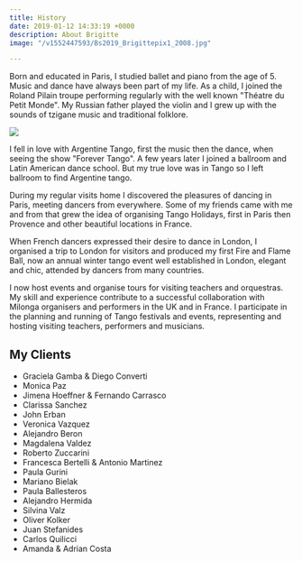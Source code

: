 ```yaml
---
title: History
date: 2019-01-12 14:33:19 +0000
description: About Brigitte
image: "/v1552447593/Bs2019_Brigittepix1_2008.jpg"

---
```

Born and educated in Paris, I studied ballet and piano from the age of 5. Music and dance have always been part of my life. As a child, I joined the Roland Pilain troupe performing regularly with the well known "Théatre du Petit Monde". My Russian father played the violin and I grew up with the sounds of tzigane music and traditional folklore.

![](https://res.cloudinary.com/paris-tango/image/upload/v1552525987/Bs2019_Brigittepix2_2008.jpg)

I fell in love with Argentine Tango, first the music then the dance, when seeing  the show "Forever Tango". A few years later I joined a ballroom and Latin American dance school. But my true love was in Tango so I left ballroom to find Argentine tango.

During my regular visits home I discovered the pleasures of dancing in Paris, meeting dancers from everywhere. Some of my friends came with me and from that grew the idea of organising Tango Holidays, first in Paris then Provence and other beautiful locations in France.

When French dancers expressed their desire to dance in London, I organised a trip to London for visitors and produced my first Fire and Flame Ball, now an annual winter tango event well established in London, elegant and chic, attended by dancers from many countries.

I now host events and organise tours for visiting teachers and orquestras. My skill and experience contribute to a successful collaboration with Milonga organisers and performers in the UK and in France. I participate in the planning and running of Tango festivals and events, representing and hosting visiting teachers, performers and musicians.

## My Clients 

<ul class="list pl0 ml0 mw6 ba b--light-silver br3">
<li class="ph3 pv2 bb b--light-silver">Graciela Gamba & Diego Converti</li>
<li class="ph3 pv2 bb b--light-silver">Monica Paz</li>
<li class="ph3 pv2 bb b--light-silver">Jimena Hoeffner & Fernando Carrasco</li>
<li class="ph3 pv2 bb b--light-silver">Clarissa Sanchez</li>
<li class="ph3 pv2 bb b--light-silver">John Erban</li>
<li class="ph3 pv2 bb b--light-silver">Veronica Vazquez</li>
<li class="ph3 pv2 bb b--light-silver">Alejandro Beron</li>
<li class="ph3 pv2 bb b--light-silver">Magdalena Valdez</li>
<li class="ph3 pv2 bb b--light-silver">Roberto Zuccarini</li>
<li class="ph3 pv2 bb b--light-silver">Francesca Bertelli & Antonio Martinez</li>
<li class="ph3 pv2 bb b--light-silver">Paula Gurini</li>
<li class="ph3 pv2 bb b--light-silver">Mariano Bielak</li>
<li class="ph3 pv2 bb b--light-silver">Paula Ballesteros</li>
<li class="ph3 pv2 bb b--light-silver">Alejandro Hermida</li>
<li class="ph3 pv2 bb b--light-silver">Silvina Valz</li>
<li class="ph3 pv2 bb b--light-silver">Oliver Kolker</li>
<li class="ph3 pv2 bb b--light-silver">Juan Stefanides</li>
<li class="ph3 pv2 bb b--light-silver">Carlos Quilicci</li>
<li class="ph3 pv2 bb b--light-silver">Amanda & Adrian Costa</li>
</ul>
